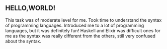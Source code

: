 ## HELLO,WORLD!

This task was of moderate level for me. Took time to understand the syntax of programming languages. Introduced me to a lot of programming languages, but it was definitely fun!
Haskell and Elixir was difficult ones for me as the syntax was really different from the others, still very confused about the syntax.

